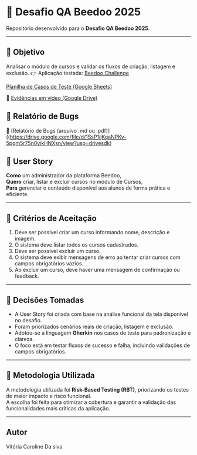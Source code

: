 # 🧠 Desafio QA Beedoo 2025

Repositório desenvolvido para o **Desafio QA Beedoo 2025**.

---

## 🎯 Objetivo

Analisar o módulo de cursos e validar os fluxos de criação, listagem e exclusão.
👉  Aplicação testada: [Beedoo Challenge](https://creative-sherbet-a51eac.netlify.app/)

[Planilha de Casos de Teste (Google Sheets)](https://docs.google.com/spreadsheets/d/161AI6qWg5JSnznofUlt5nhCCjGs02YmGfKeoHx-QL8s/edit?usp=drive_link)

🎥 [Evidências em vídeo (Google Drive)](https://drive.google.com/drive/folders/1g1bpEGJXro0RvSNrXzkRE3sGL4N22_K6?usp=drive_link)

## 🐞  Relatório de Bugs
📄 [Relatório de Bugs (arquivo .md ou .pdf)]((https://drive.google.com/file/d/1SsP1jjKqaNPKv-5pgm5r75n0yikHNXsn/view?usp=drivesdk)

## 🧩 User Story

**Como** um administrador da plataforma Beedoo,  
**Quero** criar, listar e excluir cursos no módulo de Cursos,  
**Para** gerenciar o conteúdo disponível aos alunos de forma prática e eficiente.

---
## 🎯 Critérios de Aceitação

1. Deve ser possível criar um curso informando nome, descrição e imagem. 
2. O sistema deve listar todos os cursos cadastrados.  
3. Deve ser possível excluir um curso.  
4. O sistema deve exibir mensagens de erro ao tentar criar cursos com campos obrigatórios vazios.  
5. Ao excluir um curso, deve haver uma mensagem de confirmação ou feedback.

---
## 🧩 Decisões Tomadas

- A User Story foi criada com base na análise funcional da tela disponível no desafio.  
- Foram priorizados cenários reais de criação, listagem e exclusão.  
- Adotou-se a linguagem **Gherkin** nos casos de teste para padronização e clareza.  
- O foco está em testar fluxos de sucesso e falha, incluindo validações de campos obrigatórios.

---

## 🧪 Metodologia Utilizada

A metodologia utilizada foi **Risk-Based Testing (RBT)**, priorizando os testes de maior impacto e risco funcional.  
A escolha foi feita para otimizar a cobertura e garantir a validação das funcionalidades mais críticas da aplicação.

---

## Autor
Vitória Caroline Da siva
